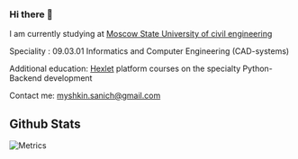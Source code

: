 ### Hi there 👋



I am currently studying at [Moscow State University of civil engineering](https://mgsu.ru/)

Speciality : 09.03.01 Informatics and Computer Engineering (CAD-systems)

Additional education: [Hexlet](https://ru.hexlet.io/) platform courses on the specialty Python-Backend development

Contact me: myshkin.sanich@gmail.com



## Github Stats
![Metrics](/github-metrics.svg)
